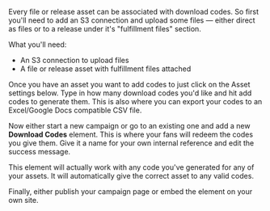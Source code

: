 Every file or release asset can be associated with download codes. So first you'll need to add an S3
connection and upload some files — either direct as files or to a release under it's "fulfillment files" 
section. 

What you'll need:  

 - An S3 connection to upload files
 - A file or release asset with fulfillment files attached

Once you have an asset you want to add codes to just click on the Asset settings below. Type in how many download codes you'd like and hit add codes to generate them. This is also where you can export your codes to an Excel/Google Docs compatible CSV file. 

Now either start a new campaign or go to an existing one and add a new **Download Codes** element. This is where your fans will redeem the codes you give them. Give it a name for your own internal reference and edit the success message. 

 This element will actually work with any code you've generated for any of your assets. It will automatically give the correct asset to any valid codes. 

 Finally, either publish your campaign page or embed the element on your own site.